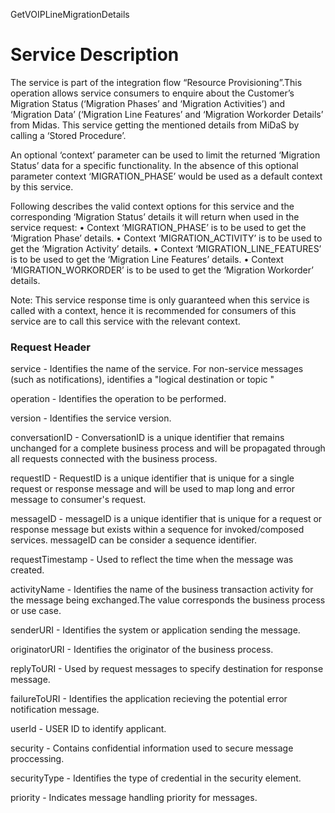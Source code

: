 GetVOIPLineMigrationDetails

Service Description
===================

The service is part of the integration flow “Resource Provisioning”.This operation allows service consumers to enquire about the Customer’s Migration Status (‘Migration Phases’ and ‘Migration Activities’) and ‘Migration Data’ (‘Migration Line Features’ and ‘Migration Workorder Details’ from Midas. This service getting the mentioned details from MiDaS by calling a ‘Stored Procedure’.

An optional ‘context’ parameter can be used to limit the returned ‘Migration Status’ data for a specific functionality. In the absence of this optional parameter context ‘MIGRATION_PHASE’ would be used as a default context by this service.

Following describes the valid context options for this service and the corresponding ‘Migration Status’ details it will return when used in the service request:
    • Context ‘MIGRATION_PHASE’ is to be used to get the ‘Migration Phase’ details.
    • Context ‘MIGRATION_ACTIVITY’ is to be used to get the ‘Migration Activity’ details.
    • Context ‘MIGRATION_LINE_FEATURES’ is to be used to get the ‘Migration Line Features’ details.
    • Context ‘MIGRATION_WORKORDER’ is to be used to get the ‘Migration Workorder’ details.

Note: This service response time is only guaranteed when this service is called with a context, hence it is recommended for consumers of this service are to call this service with the relevant context.

### Request Header

  
service - Identifies the name of the service. For non-service messages (such as notifications), identifies a "logical destination or topic "
  
operation - Identifies the operation to be performed.

 version - Identifies the service version.
  
  conversationID - ConversationID is a unique identifier that remains unchanged for a complete business process and will be propagated  through all requests connected  with the business process.

  requestID - RequestID is a unique identifier that is unique for a single request or response message and will be used to map long and error message to consumer's request.
  
  messageID - messageID is a unique identifier that is unique for a request or response message but exists within a sequence for invoked/composed services. messageID can be consider a sequence identifier.
  
  requestTimestamp - Used to reflect the time when the message was created.

  activityName - Identifies the name of the business transaction activity for the message being exchanged.The value corresponds the business process or use case.

  senderURI - Identifies the system or application sending the message.

  originatorURI - Identifies the originator of the business process.

  replyToURI - Used by request messages to specify destination for response message.

  failureToURI - Identifies the application recieving the potential error notification message.

  userId - USER ID to identify applicant.

  security - Contains confidential information used to secure message proccessing.

  securityType - Identifies the type of credential in the security element.

  priority - Indicates message handling priority for messages.

